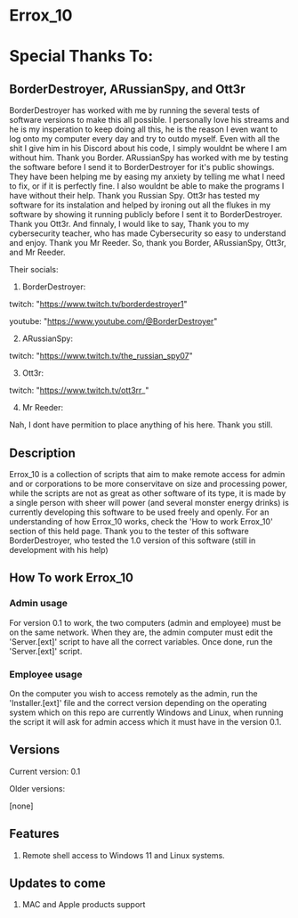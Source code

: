 # Errox_10

# Special Thanks To:
## BorderDestroyer, ARussianSpy, and Ott3r
BorderDestroyer has worked with me by running the several tests of software versions to make this all possible. I personally love his streams and he is my insperation to keep doing all this, he is the reason I even want to log onto my computer every day and try to outdo myself. Even with all the shit I give him in his Discord about his code, I simply wouldnt be where I am without him. Thank you Border. 
ARussianSpy has worked with me by testing the software before I send it to BorderDestroyer for it's public showings. They have been helping me by easing my anxiety by telling me what I need to fix, or if it is perfectly fine. I also wouldnt be able to make the programs I have without their help. Thank you Russian Spy. Ott3r has tested my software for its instalation and helped by ironing out all the flukes in my software by showing it running publicly before I sent it to BorderDestroyer. Thank you Ott3r. And finnaly, I would like to say, Thank you to my cybersecurity teacher, who has made Cybersecurity so easy to understand and enjoy. Thank you Mr Reeder. So, thank you Border, ARussianSpy, Ott3r, and Mr Reeder.

Their socials:
1) BorderDestroyer:

twitch:  "https://www.twitch.tv/borderdestroyer1"

youtube: "https://www.youtube.com/@BorderDestroyer"

2) ARussianSpy:

twitch:  "https://www.twitch.tv/the_russian_spy07"

3) Ott3r:

twitch: "https://www.twitch.tv/ott3rr_"

4) Mr Reeder:

Nah, I dont have permition to place anything of his here. Thank you still.


## Description
Errox_10 is a collection of scripts that aim to make remote access for admin and or corporations to be more conservitave on size and processing power, while the scripts are not as great as other software of its type, it is made by a single person with sheer will power (and several monster energy drinks) is currently developing this software to be used freely and openly. For an understanding of how Errox_10 works, check the 'How to work Errox_10' section of this held page. Thank you to the tester of this software BorderDestroyer, who tested the 1.0 version of this software (still in development with his help)

## How To work Errox_10
### Admin usage
For version 0.1 to work, the two computers (admin and employee) must be on the same network. When they are, the admin computer must edit the 'Server.[ext]' script to have all the correct variables. Once done, run the 'Server.[ext]' script.

### Employee usage
On the computer you wish to access remotely as the admin, run the 'Installer.[ext]' file and the correct version depending on the operating system which on this repo are currently Windows and Linux, when running the script it will ask for admin access which it must have in the version 0.1.

## Versions
Current version: 0.1

Older versions:

[none]

## Features
1) Remote shell access to Windows 11 and Linux systems.

## Updates to come
1) MAC and Apple products support
